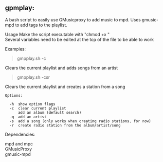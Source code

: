 ## gpmplay:
A bash script to easily use GMusicproxy to add music to mpd. Uses gmusic-mpd to add tags to the playlist.

Usage 
Make the script executable with "chmod +x <filename>"  
Several variables need to be edited at the top of the file to be able to work

Examples:

>gmpplay.sh -c

Clears the current playlist and adds songs from an artist

>gmpplay.sh -csr

Clears the current playlist and creates a station from a song

```
Options:

  -h  show option flags
  -c  clear current playlist
      add an album (default search)
  -q  add an artist
  -s  add a song (only works when creating radio stations, for now)
  -r  create radio station from the album/artist/song

```

Dependencies:

mpd and mpc  
GMusicProxy  
gmusic-mpd
